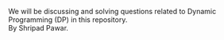 We will be discussing and solving questions related to Dynamic Programming (DP) in this repository.  
By Shripad Pawar.